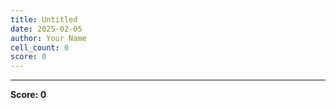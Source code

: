 ```yaml
---
title: Untitled
date: 2025-02-05
author: Your Name
cell_count: 0
score: 0
---
```




---
**Score: 0**